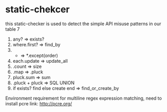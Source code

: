 # static-chekcer
this static-checker is used to detect the simple API misuse patterns in our table 7
1. any? => exists?
2. where.first? => find_by
3. * => *.except(order)
4. each.update => update_all
5. .count => size
6. .map => .pluck
7. pluck.sum => sum
8. .pluck + pluck => SQL UNION
9. if exists? find else create end => find_or_create_by

Environment requirement
for multiline regex expression matching, need to install pcre
link: http://pcre.org/
